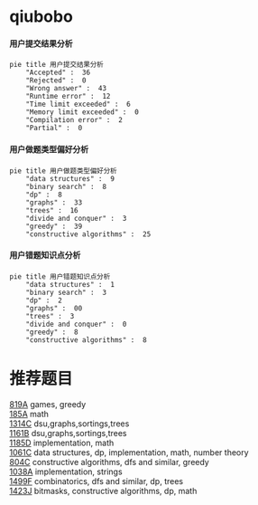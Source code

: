 # qiubobo

<!-- tabs:start -->



#### **用户提交结果分析**

```mermaid
pie title 用户提交结果分析
    "Accepted" :  36
    "Rejected" :  0
    "Wrong answer" :  43
    "Runtime error" :  12
    "Time limit exceeded" :  6
    "Memory limit exceeded" :  0
    "Compilation error" :  2
    "Partial" :  0
```

#### **用户做题类型偏好分析**

```mermaid
pie title 用户做题类型偏好分析
    "data structures" :  9
    "binary search" :  8
    "dp" :  8
    "graphs" :  33
    "trees" :  16
    "divide and conquer" :  3
    "greedy" :  39
    "constructive algorithms" :  25
```
#### **用户错题知识点分析**

```mermaid
pie title 用户错题知识点分析
    "data structures" :  1
    "binary search" :  3
    "dp" :  2
    "graphs" :  00
    "trees" :  3
    "divide and conquer" :  0
    "greedy" :  8
    "constructive algorithms" :  8
```



<!-- tabs:end -->
# 推荐题目
[819A](https://codeforces.com/contest/819/problem/A)		games,
                        greedy		  
[185A](https://codeforces.com/contest/185/problem/A)		math		  
[1314C](https://codeforces.com/contest/1314/problem/C)		dsu,graphs,sortings,trees		  
[1161B](https://codeforces.com/contest/1161/problem/B)		dsu,graphs,sortings,trees		  
[1185D](https://codeforces.com/contest/1185/problem/D)		implementation,
                        math		  
[1061C](https://codeforces.com/contest/1061/problem/C)		data structures,
                        dp,
                        implementation,
                        math,
                        number theory		  
[804C](https://codeforces.com/contest/804/problem/C)		constructive algorithms,
                        dfs and similar,
                        greedy		  
[1038A](https://codeforces.com/contest/1038/problem/A)		implementation,
                        strings		  
[1499F](https://codeforces.com/contest/1499/problem/F)		combinatorics,
                        dfs and similar,
                        dp,
                        trees		  
[1423J](https://codeforces.com/contest/1423/problem/J)		bitmasks,
                        constructive algorithms,
                        dp,
                        math		  
